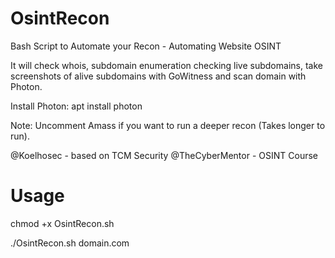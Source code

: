 # OsintRecon
Bash Script to Automate your Recon - Automating Website OSINT

It will check whois, subdomain enumeration checking live subdomains, take screenshots of alive subdomains with GoWitness and scan domain with Photon.

Install Photon:
apt install photon

Note: Uncomment Amass if you want to run a deeper recon (Takes longer to run).

@Koelhosec - based on TCM Security @TheCyberMentor - OSINT Course

# Usage
chmod +x OsintRecon.sh

./OsintRecon.sh domain.com
